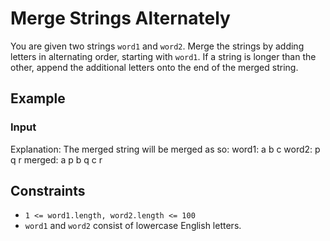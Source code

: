 # Merge Strings Alternately

You are given two strings `word1` and `word2`. Merge the strings by adding letters in alternating order, starting with `word1`. If a string is longer than the other, append the additional letters onto the end of the merged string.

## Example

### Input

Explanation:
The merged string will be merged as so:
word1:  a   b   c
word2:    p   q   r
merged: a p b q c r

## Constraints

- `1 <= word1.length, word2.length <= 100`
- `word1` and `word2` consist of lowercase English letters.

